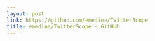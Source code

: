 ```yaml
---
layout: post
link: https://github.com/emedine/TwitterScope
title: emedine/TwitterScope · GitHub
---
```

